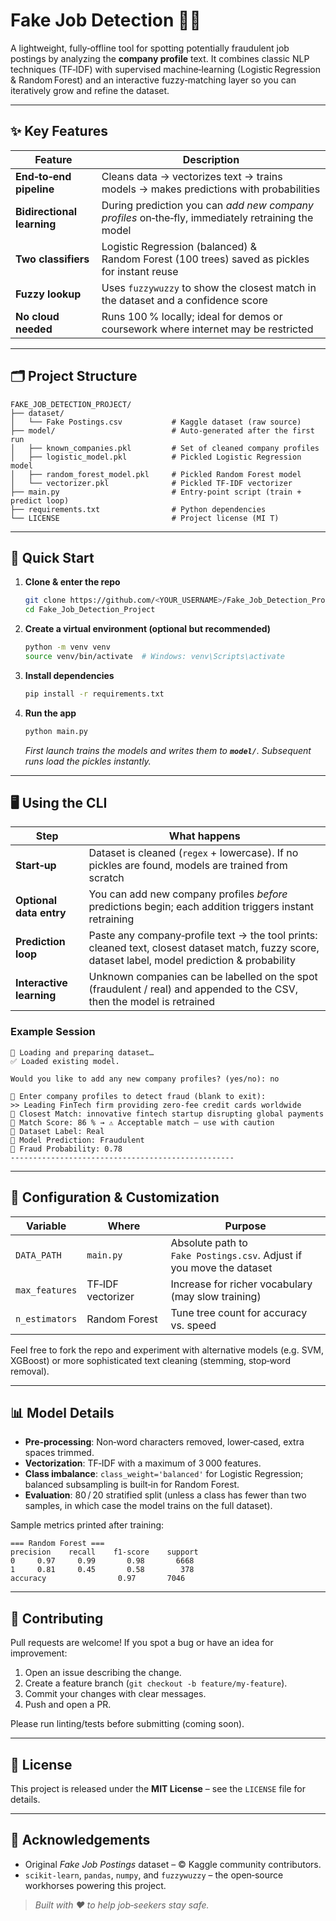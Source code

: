 # Fake Job Detection 🚫💼

A lightweight, fully‑offline tool for spotting potentially fraudulent job postings by analyzing the **company profile** text. It combines classic NLP techniques (TF‑IDF) with supervised machine‑learning (Logistic Regression & Random Forest) and an interactive fuzzy‑matching layer so you can iteratively grow and refine the dataset.

---

## ✨ Key Features

| Feature                    | Description                                                                                       |
| -------------------------- | ------------------------------------------------------------------------------------------------- |
| **End‑to‑end pipeline**    | Cleans data → vectorizes text → trains models → makes predictions with probabilities              |
| **Bidirectional learning** | During prediction you can *add new company profiles* on‑the‑fly, immediately retraining the model |
| **Two classifiers**        | Logistic Regression (balanced) & Random Forest (100 trees) saved as pickles for instant reuse     |
| **Fuzzy lookup**           | Uses `fuzzywuzzy` to show the closest match in the dataset and a confidence score                 |
| **No cloud needed**        | Runs 100 % locally; ideal for demos or coursework where internet may be restricted                |

---

## 🗂 Project Structure

```text
FAKE_JOB_DETECTION_PROJECT/
├── dataset/
│   └── Fake Postings.csv           # Kaggle dataset (raw source)
├── model/                          # Auto‑generated after the first run
│   ├── known_companies.pkl         # Set of cleaned company profiles
│   ├── logistic_model.pkl          # Pickled Logistic Regression model
│   ├── random_forest_model.pkl     # Pickled Random Forest model
│   └── vectorizer.pkl              # Pickled TF‑IDF vectorizer
├── main.py                         # Entry‑point script (train + predict loop)
├── requirements.txt                # Python dependencies
└── LICENSE                         # Project license (MI T)
```

---

## 🚀 Quick Start

1. **Clone & enter the repo**
   ```bash
   git clone https://github.com/<YOUR_USERNAME>/Fake_Job_Detection_Project.git
   cd Fake_Job_Detection_Project
   ```
2. **Create a virtual environment (optional but recommended)**
   ```bash
   python -m venv venv
   source venv/bin/activate  # Windows: venv\Scripts\activate
   ```
3. **Install dependencies**
   ```bash
   pip install -r requirements.txt
   ```
4. **Run the app**
   ```bash
   python main.py
   ```
   *First launch trains the models and writes them to **`model/`**. Subsequent runs load the pickles instantly.*

---

## 🖥️ Using the CLI

| Step                     | What happens                                                                                                                                      |
| ------------------------ | ------------------------------------------------------------------------------------------------------------------------------------------------- |
| **Start‑up**             | Dataset is cleaned (`regex` + lowercase). If no pickles are found, models are trained from scratch                                                |
| **Optional data entry**  | You can add new company profiles *before* predictions begin; each addition triggers instant retraining                                            |
| **Prediction loop**      | Paste any company‑profile text → the tool prints: cleaned text, closest dataset match, fuzzy score, dataset label, model prediction & probability |
| **Interactive learning** | Unknown companies can be labelled on the spot (fraudulent / real) and appended to the CSV, then the model is retrained                            |

### Example Session

```text
🔄 Loading and preparing dataset…
✅ Loaded existing model.

Would you like to add any new company profiles? (yes/no): no

🧠 Enter company profiles to detect fraud (blank to exit):
>> Leading FinTech firm providing zero‑fee credit cards worldwide
🔹 Closest Match: innovative fintech startup disrupting global payments
🔹 Match Score: 86 % → ⚠️ Acceptable match – use with caution
🔹 Dataset Label: Real
🔹 Model Prediction: Fraudulent
🔹 Fraud Probability: 0.78
--------------------------------------------------
```

---

## 🔧 Configuration & Customization

| Variable       | Where             | Purpose                                                              |
| -------------- | ----------------- | -------------------------------------------------------------------- |
| `DATA_PATH`    | `main.py`         | Absolute path to `Fake Postings.csv`. Adjust if you move the dataset |
| `max_features` | TF‑IDF vectorizer | Increase for richer vocabulary (may slow training)                   |
| `n_estimators` | Random Forest     | Tune tree count for accuracy vs. speed                               |

Feel free to fork the repo and experiment with alternative models (e.g. SVM, XGBoost) or more sophisticated text cleaning (stemming, stop‑word removal).

---

## 📊 Model Details

- **Pre‑processing**: Non‑word characters removed, lower‑cased, extra spaces trimmed.
- **Vectorization**: TF‑IDF with a maximum of 3 000 features.
- **Class imbalance**: `class_weight='balanced'` for Logistic Regression; balanced subsampling is built‑in for Random Forest.
- **Evaluation**: 80 / 20 stratified split (unless a class has fewer than two samples, in which case the model trains on the full dataset).

Sample metrics printed after training:

```
=== Random Forest ===
precision    recall    f1‑score    support
0     0.97     0.99       0.98       6668
1     0.81     0.45       0.58        378
accuracy                0.97       7046
```

---

## 🤝 Contributing

Pull requests are welcome! If you spot a bug or have an idea for improvement:

1. Open an issue describing the change.
2. Create a feature branch (`git checkout -b feature/my‑feature`).
3. Commit your changes with clear messages.
4. Push and open a PR.

Please run linting/tests before submitting (coming soon).

---

## 📄 License

This project is released under the **MIT License** – see the `LICENSE` file for details.

---

## 🙏 Acknowledgements

- Original *Fake Job Postings* dataset – © Kaggle community contributors.
- `scikit‑learn`, `pandas`, `numpy`, and `fuzzywuzzy` – the open‑source workhorses powering this project.

> *Built with ❤ to help job‑seekers stay safe.*

